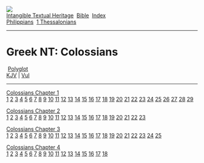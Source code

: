 [![](../../cdshop/ithlogo.png)](../../index)  
[Intangible Textual Heritage](../../index)  [Bible](../index) 
[Index](index)   
[Philippians](phi)  [1 Thessalonians](th1)

------------------------------------------------------------------------

# Greek NT: Colossians

 [Polyglot](../poly/col)  
[KJV](../kjv/col) \| [Vul](../vul/col)

------------------------------------------------------------------------

[Colossians Chapter 1](col001)  
[1](col001.htm#001) [2](col001.htm#002) [3](col001.htm#003)
[4](col001.htm#004) [5](col001.htm#005) [6](col001.htm#006)
[7](col001.htm#007) [8](col001.htm#008) [9](col001.htm#009)
[10](col001.htm#010) [11](col001.htm#011) [12](col001.htm#012)
[13](col001.htm#013) [14](col001.htm#014) [15](col001.htm#015)
[16](col001.htm#016) [17](col001.htm#017) [18](col001.htm#018)
[19](col001.htm#019) [20](col001.htm#020) [21](col001.htm#021)
[22](col001.htm#022) [23](col001.htm#023) [24](col001.htm#024)
[25](col001.htm#025) [26](col001.htm#026) [27](col001.htm#027)
[28](col001.htm#028) [29](col001.htm#029)

[Colossians Chapter 2](col002)  
[1](col002.htm#001) [2](col002.htm#002) [3](col002.htm#003)
[4](col002.htm#004) [5](col002.htm#005) [6](col002.htm#006)
[7](col002.htm#007) [8](col002.htm#008) [9](col002.htm#009)
[10](col002.htm#010) [11](col002.htm#011) [12](col002.htm#012)
[13](col002.htm#013) [14](col002.htm#014) [15](col002.htm#015)
[16](col002.htm#016) [17](col002.htm#017) [18](col002.htm#018)
[19](col002.htm#019) [20](col002.htm#020) [21](col002.htm#021)
[22](col002.htm#022) [23](col002.htm#023)

[Colossians Chapter 3](col003)  
[1](col003.htm#001) [2](col003.htm#002) [3](col003.htm#003)
[4](col003.htm#004) [5](col003.htm#005) [6](col003.htm#006)
[7](col003.htm#007) [8](col003.htm#008) [9](col003.htm#009)
[10](col003.htm#010) [11](col003.htm#011) [12](col003.htm#012)
[13](col003.htm#013) [14](col003.htm#014) [15](col003.htm#015)
[16](col003.htm#016) [17](col003.htm#017) [18](col003.htm#018)
[19](col003.htm#019) [20](col003.htm#020) [21](col003.htm#021)
[22](col003.htm#022) [23](col003.htm#023) [24](col003.htm#024)
[25](col003.htm#025)

[Colossians Chapter 4](col004)  
[1](col004.htm#001) [2](col004.htm#002) [3](col004.htm#003)
[4](col004.htm#004) [5](col004.htm#005) [6](col004.htm#006)
[7](col004.htm#007) [8](col004.htm#008) [9](col004.htm#009)
[10](col004.htm#010) [11](col004.htm#011) [12](col004.htm#012)
[13](col004.htm#013) [14](col004.htm#014) [15](col004.htm#015)
[16](col004.htm#016) [17](col004.htm#017) [18](col004.htm#018)
